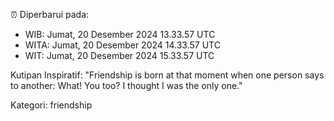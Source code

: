 ⏰ Diperbarui pada:
- WIB: Jumat, 20 Desember 2024 13.33.57 UTC
- WITA: Jumat, 20 Desember 2024 14.33.57 UTC
- WIT: Jumat, 20 Desember 2024 15.33.57 UTC

Kutipan Inspiratif:
"Friendship is born at that moment when one person says to another: What! You too? I thought I was the only one."


Kategori: friendship

